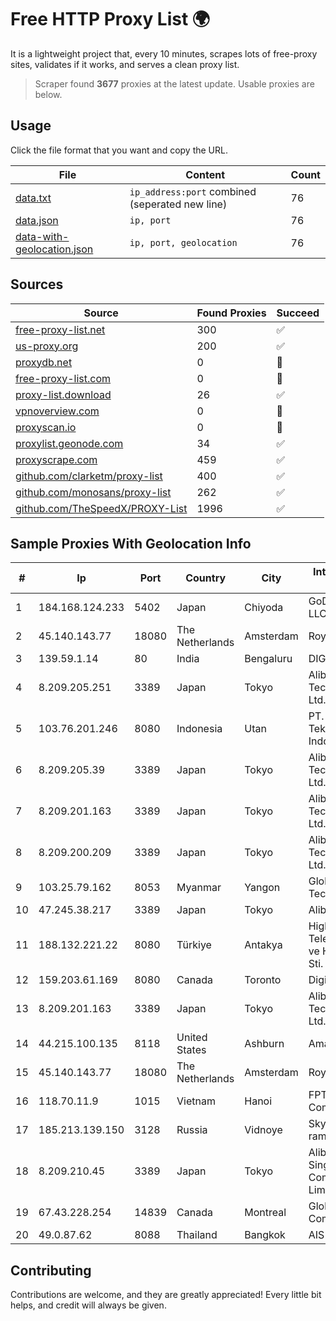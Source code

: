 
# Free HTTP Proxy List 🌍

It is a lightweight project that, every 10 minutes, scrapes lots of free-proxy sites, validates if it works, and serves a clean proxy list.


> Scraper found **3677** proxies at the latest update. Usable proxies are below.

## Usage

Click the file format that you want and copy the URL.


|File|Content|Count|
|----|-------|-----|
|[data.txt](https://raw.githubusercontent.com/themiralay/Proxy-List-World/master/data.txt)|`ip_address:port` combined (seperated new line)|76|
|[data.json](https://raw.githubusercontent.com/themiralay/Proxy-List-World/master/data.json)|`ip, port`|76|
|[data-with-geolocation.json](https://raw.githubusercontent.com/themiralay/Proxy-List-World/master/data-with-geolocation.json)|`ip, port, geolocation`|76|

## Sources

|Source|Found Proxies|Succeed|
|------|-------------|-------|
|[free-proxy-list.net](https://free-proxy-list.net)|300|✅|
|[us-proxy.org](https://www.us-proxy.org)|200|✅|
|[proxydb.net](http://proxydb.net)|0|🚫|
|[free-proxy-list.com](https://free-proxy-list.com/?page=&port=&type%5B%5D=http&type%5B%5D=https&up_time=0&search=Search)|0|🚫|
|[proxy-list.download](https://www.proxy-list.download/HTTP)|26|✅|
|[vpnoverview.com](https://vpnoverview.com/privacy/anonymous-browsing/free-proxy-servers)|0|🚫|
|[proxyscan.io](https://www.proxyscan.io)|0|🚫|
|[proxylist.geonode.com](https://proxylist.geonode.com/api/proxy-list?limit=300&page=1&sort_by=lastChecked&sort_type=desc&protocols=http,https)|34|✅|
|[proxyscrape.com](https://api.proxyscrape.com/v2/?request=displayproxies&protocol=http&timeout=10000&country=all&ssl=all&anonymity=all)|459|✅|
|[github.com/clarketm/proxy-list](https://raw.githubusercontent.com/clarketm/proxy-list/master/proxy-list-raw.txt)|400|✅|
|[github.com/monosans/proxy-list](https://raw.githubusercontent.com/monosans/proxy-list/main/proxies/http.txt)|262|✅|
|[github.com/TheSpeedX/PROXY-List](https://raw.githubusercontent.com/TheSpeedX/PROXY-List/master/http.txt)|1996|✅|


## Sample Proxies With Geolocation Info

|#|Ip|Port|Country|City|Internet Service Provider|
|-|--|----|-------|----|-------------------------|
|1|184.168.124.233|5402|Japan|Chiyoda|GoDaddy.com, LLC|
|2|45.140.143.77|18080|The Netherlands|Amsterdam|RoyaleHosting BV|
|3|139.59.1.14|80|India|Bengaluru|DIGITALOCEAN|
|4|8.209.205.251|3389|Japan|Tokyo|Alibaba (US) Technology Co., Ltd.|
|5|103.76.201.246|8080|Indonesia|Utan|PT. Arjuna Global Teknologi Indonesia|
|6|8.209.205.39|3389|Japan|Tokyo|Alibaba (US) Technology Co., Ltd.|
|7|8.209.201.163|3389|Japan|Tokyo|Alibaba (US) Technology Co., Ltd.|
|8|8.209.200.209|3389|Japan|Tokyo|Alibaba (US) Technology Co., Ltd.|
|9|103.25.79.162|8053|Myanmar|Yangon|Global Technology Co|
|10|47.245.38.217|3389|Japan|Tokyo|Alibaba Cloud LLC|
|11|188.132.221.22|8080|Türkiye|Antakya|High Speed Telekomunikasyon ve Hab. Hiz. Ltd. Sti.|
|12|159.203.61.169|8080|Canada|Toronto|DigitalOcean, LLC|
|13|8.209.201.163|3389|Japan|Tokyo|Alibaba (US) Technology Co., Ltd.|
|14|44.215.100.135|8118|United States|Ashburn|Amazon.com|
|15|45.140.143.77|18080|The Netherlands|Amsterdam|RoyaleHosting BV|
|16|118.70.11.9|1015|Vietnam|Hanoi|FPT Telecom Company|
|17|185.213.139.150|3128|Russia|Vidnoye|Skynetcom ram/vsk|
|18|8.209.210.45|3389|Japan|Tokyo|Alibaba.com Singapore E-Commerce Private Limited|
|19|67.43.228.254|14839|Canada|Montreal|GloboTech Communications|
|20|49.0.87.62|8088|Thailand|Bangkok|AIS-Fibre|



## Contributing

Contributions are welcome, and they are greatly appreciated! Every
little bit helps, and credit will always be given.

